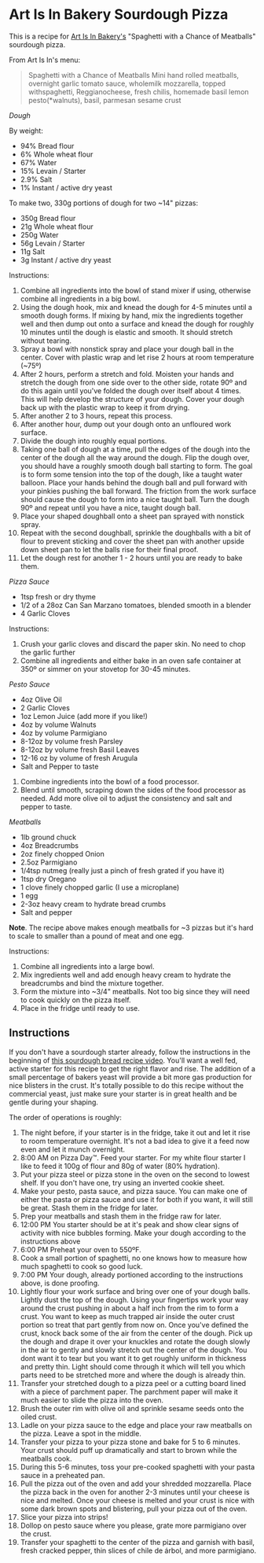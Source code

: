 # Art Is In Bakery Sourdough Pizza

This is a recipe for [Art Is In Bakery's](https://www.artisinbakery.com/) "Spaghetti with a Chance of Meatballs" sourdough pizza.

From Art Is In's menu:

> Spaghetti with a Chance of Meatballs
> Mini hand rolled meatballs, overnight garlic tomato sauce, wholemilk mozzarella, topped withspaghetti, Reggianocheese, fresh chilis, homemade basil lemon pesto(\*walnuts), basil, parmesan sesame crust


*Dough*

By weight: 

- 94% Bread flour
- 6% Whole wheat flour
- 67% Water
- 15% Levain / Starter
- 2.9% Salt
- 1% Instant / active dry yeast

To make two, 330g portions of dough for two ~14" pizzas:

- 350g Bread flour
- 21g Whole wheat flour
- 250g Water
- 56g Levain / Starter
- 11g Salt
- 3g Instant / active dry yeast

Instructions:

1. Combine all ingredients into the bowl of stand mixer if using, otherwise combine all ingredients in a big bowl.
2. Using the dough hook, mix and knead the dough for 4-5 minutes until a smooth dough forms. If mixing by hand, mix the ingredients together well and then dump out onto a surface and knead the dough for roughly 10 minutes until the dough is elastic and smooth. It should stretch without tearing.
3. Spray a bowl with nonstick spray and place your dough ball in the center. Cover with plastic wrap and let rise 2 hours at room temperature (~75º)
4. After 2 hours, perform a stretch and fold. Moisten your hands and stretch the dough from one side over to the other side, rotate 90º and do this again until you've folded the dough over itself about 4 times. This will help develop the structure of your dough. Cover your dough back up with the plastic wrap to keep it from drying.
5. After another 2 to 3 hours, repeat this process.
6. After another hour, dump out your dough onto an unfloured work surface.
7. Divide the dough into roughly equal portions.
8. Taking one ball of dough at a time, pull the edges of the dough into the center of the dough all the way around the dough. Flip the dough over, you should have a roughly smooth dough ball starting to form. The goal is to form some tension into the top of the dough, like a taught water balloon. Place your hands behind the dough ball and pull forward with your pinkies pushing the ball forward. The friction from the work surface should cause the dough to form into a nice taught ball. Turn the dough 90º and repeat until you have a nice, taught dough ball.
9. Place your shaped doughball onto a sheet pan sprayed with nonstick spray.
10. Repeat with the second doughball, sprinkle the doughballs with a bit of flour to prevent sticking  and cover the sheet pan with another upside down sheet pan to let the balls rise for their final proof.
11. Let the dough rest for another 1 - 2 hours until you are ready to bake them.


*Pizza Sauce*

- 1tsp fresh or dry thyme
- 1/2 of a 28oz Can San Marzano tomatoes, blended smooth in a blender
- 4 Garlic Cloves

Instructions:

1. Crush your garlic cloves and discard the paper skin. No need to chop the garlic further
2. Combine all ingredients and either bake in an oven safe container at 350º or simmer on your stovetop for 30-45 minutes.


*Pesto Sauce*

- 4oz Olive Oil
- 2 Garlic Cloves
- 1oz Lemon Juice (add more if you like!)
- 4oz by volume Walnuts
- 4oz by volume Parmigiano
- 8-12oz by volume fresh Parsley
- 8-12oz by volume fresh Basil Leaves
- 12-16 oz by volume of fresh Arugula
- Salt and Pepper to taste

1. Combine ingredients into the bowl of a food processor.
2. Blend until smooth, scraping down the sides of the food processor as needed. Add more olive oil to adjust the consistency and salt and pepper to taste.

*Meatballs*

- 1lb ground chuck
- 4oz Breadcrumbs
- 2oz finely chopped Onion
- 2.5oz Parmigiano
- 1/4tsp nutmeg (really just a pinch of fresh grated if you have it)
- 1tsp dry Oregano
- 1 clove finely chopped garlic (I use a microplane)
- 1 egg
- 2-3oz heavy cream to hydrate bread crumbs
- Salt and pepper

**Note**. The recipe above makes enough meatballs for ~3 pizzas but it's hard to scale to smaller than a pound of meat and one egg.

Instructions:

1. Combine all ingredients into a large bowl.
2. Mix ingredients well and add enough heavy cream to hydrate the breadcrumbs and bind the mixture together.
3. Form the mixture into ~3/4" meatballs. Not too big since they will need to cook quickly on the pizza itself.
4. Place in the fridge until ready to use.


## Instructions

If you don't have a sourdough starter already, follow the instructions in the beginning of [this sourdough bread recipe video](https://www.youtube.com/watch?v=2FVfJTGpXnU). You'll want a well fed, active starter for this recipe to get the right flavor and rise. The addition of a small percentage of bakers yeast will provide a bit more gas production for nice blisters in the crust. It's totally possible to do this recipe without the commercial yeast, just make sure your starter is in great health and be gentle during your shaping.

The order of operations is roughly:

1. The night before, if your starter is in the fridge, take it out and let it rise to room temperature overnight. It's not a bad idea to give it a feed now even and let it munch overnight.
2. 8:00 AM on Pizza Day™. Feed your starter. For my white flour starter I like to feed it 100g of flour and 80g of water (80% hydration).
3. Put your pizza steel or pizza stone in the oven on the second to lowest shelf. If you don't have one, try using an inverted cookie sheet.
4. Make your pesto, pasta sauce, and pizza sauce. You can make one of either the pasta or pizza sauce and use it for both if you want, it will still be great. Stash them in the fridge for later.
5. Prep your meatballs and stash them in the fridge raw for later.
6. 12:00 PM You starter should be at it's peak and show clear signs of activity with nice bubbles forming. Make your dough according to the instructions above
7. 6:00 PM Preheat your oven to 550ºF.
8. Cook a small portion of spaghetti, no one knows how to measure how much spaghetti to cook so good luck.
9. 7:00 PM Your dough, already portioned according to the instructions above, is done proofing.
10. Lightly flour your work surface and bring over one of your dough balls. Lightly dust the top of the dough. Using your fingertips work your way around the crust pushing in about a half inch from the rim to form a crust. You want to keep as much trapped air inside the outer crust portion so treat that part gently from now on. Once you've defined the crust, knock back some of the air from the center of the dough. Pick up the dough and drape it over your knuckles and rotate the dough slowly in the air to gently and slowly stretch out the center of the dough. You dont want it to tear but you want it to get roughly uniform in thickness and pretty thin. Light should come through it which will tell you which parts need to be stretched more and where the dough is already thin.
11. Transfer your stretched dough to a pizza peel or a cutting board lined with a piece of parchment paper. The parchment paper will make it much easier to slide the pizza into the oven.
12. Brush the outer rim with olive oil and sprinkle sesame seeds onto the oiled crust.
13. Ladle on your pizza sauce to the edge and place your raw meatballs on the pizza. Leave a spot in the middle.
14. Transfer your pizza to your pizza stone and bake for 5 to 6 minutes. Your crust should puff up dramatically and start to brown while the meatballs cook.
15. During this 5-6 minutes, toss your pre-cooked spaghetti with your pasta sauce in a preheated pan.
15. Pull the pizza out of the oven and add your shredded mozzarella. Place the pizza back in the oven for another 2-3 minutes until your cheese is nice and melted. Once your cheese is melted and your crust is nice with some dark brown spots and blistering, pull your pizza out of the oven.
16. Slice your pizza into strips!
17. Dollop on pesto sauce where you please, grate more parmigiano over the crust.
18. Transfer your spaghetti to the center of the pizza and garnish with basil, fresh cracked pepper, thin slices of chile de árbol, and more parmigiano.
